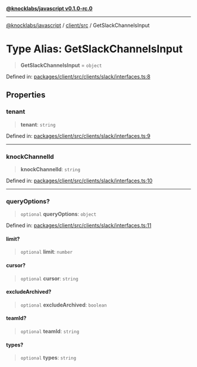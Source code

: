 [**@knocklabs/javascript v0.1.0-rc.0**](../../../README.md)

***

[@knocklabs/javascript](../../../modules.md) / [client/src](../README.md) / GetSlackChannelsInput

# Type Alias: GetSlackChannelsInput

> **GetSlackChannelsInput** = `object`

Defined in: [packages/client/src/clients/slack/interfaces.ts:8](https://github.com/knocklabs/javascript/blob/main/packages/client/src/clients/slack/interfaces.ts#L8)

## Properties

### tenant

> **tenant**: `string`

Defined in: [packages/client/src/clients/slack/interfaces.ts:9](https://github.com/knocklabs/javascript/blob/main/packages/client/src/clients/slack/interfaces.ts#L9)

***

### knockChannelId

> **knockChannelId**: `string`

Defined in: [packages/client/src/clients/slack/interfaces.ts:10](https://github.com/knocklabs/javascript/blob/main/packages/client/src/clients/slack/interfaces.ts#L10)

***

### queryOptions?

> `optional` **queryOptions**: `object`

Defined in: [packages/client/src/clients/slack/interfaces.ts:11](https://github.com/knocklabs/javascript/blob/main/packages/client/src/clients/slack/interfaces.ts#L11)

#### limit?

> `optional` **limit**: `number`

#### cursor?

> `optional` **cursor**: `string`

#### excludeArchived?

> `optional` **excludeArchived**: `boolean`

#### teamId?

> `optional` **teamId**: `string`

#### types?

> `optional` **types**: `string`
